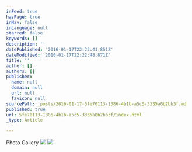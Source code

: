 ```yaml
---
inFeed: true
hasPage: true
inNav: false
inLanguage: null
starred: false
keywords: []
description: ''
datePublished: '2016-01-17T22:23:41.851Z'
dateModified: '2016-01-17T22:22:48.871Z'
title: ''
author: []
authors: []
publisher:
  name: null
  domain: null
  url: null
  favicon: null
sourcePath: _posts/2016-01-17-5fe70113-1386-4b1b-a5c5-3335a0b2bb3f.md
published: true
url: 5fe70113-1386-4b1b-a5c5-3335a0b2bb3f/index.html
_type: Article

---
```

Photo Gallery
![](https://the-grid-user-content.s3-us-west-2.amazonaws.com/092fab44-e77e-4486-a69b-4cfa5713d117.JPG)
![](https://the-grid-user-content.s3-us-west-2.amazonaws.com/394ec6e0-dee8-40a1-900b-ff4898e0bc67.JPG)